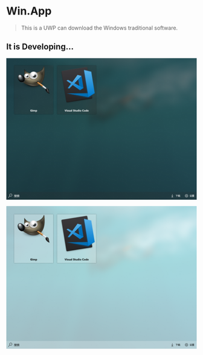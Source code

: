 # Win.App

> This is a UWP can download the Windows traditional software.

## It is Developing...

![screen_black](https://raw.githubusercontent.com/HaleW/Win.App/master/docs/img/screen_black.png)

![screen_white](https://raw.githubusercontent.com/HaleW/Win.App/master/docs/img/screen_white.png)